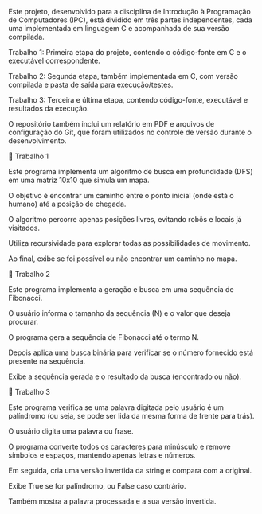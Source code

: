 Este projeto, desenvolvido para a disciplina de Introdução à Programação de Computadores (IPC), está dividido em três partes independentes, cada uma implementada em linguagem C e acompanhada de sua versão compilada.

Trabalho 1: Primeira etapa do projeto, contendo o código-fonte em C e o executável correspondente.

Trabalho 2: Segunda etapa, também implementada em C, com versão compilada e pasta de saída para execução/testes.

Trabalho 3: Terceira e última etapa, contendo código-fonte, executável e resultados da execução.

O repositório também inclui um relatório em PDF e arquivos de configuração do Git, que foram utilizados no controle de versão durante o desenvolvimento.

📂 Trabalho 1

Este programa implementa um algoritmo de busca em profundidade (DFS) em uma matriz 10x10 que simula um mapa.

O objetivo é encontrar um caminho entre o ponto inicial (onde está o humano) até a posição de chegada.

O algoritmo percorre apenas posições livres, evitando robôs e locais já visitados.

Utiliza recursividade para explorar todas as possibilidades de movimento.

Ao final, exibe se foi possível ou não encontrar um caminho no mapa.

📂 Trabalho 2

Este programa implementa a geração e busca em uma sequência de Fibonacci.

O usuário informa o tamanho da sequência (N) e o valor que deseja procurar.

O programa gera a sequência de Fibonacci até o termo N.

Depois aplica uma busca binária para verificar se o número fornecido está presente na sequência.

Exibe a sequência gerada e o resultado da busca (encontrado ou não).


📂 Trabalho 3

Este programa verifica se uma palavra digitada pelo usuário é um palíndromo (ou seja, se pode ser lida da mesma forma de frente para trás).

O usuário digita uma palavra ou frase.

O programa converte todos os caracteres para minúsculo e remove símbolos e espaços, mantendo apenas letras e números.

Em seguida, cria uma versão invertida da string e compara com a original.

Exibe True se for palíndromo, ou False caso contrário.

Também mostra a palavra processada e a sua versão invertida.
